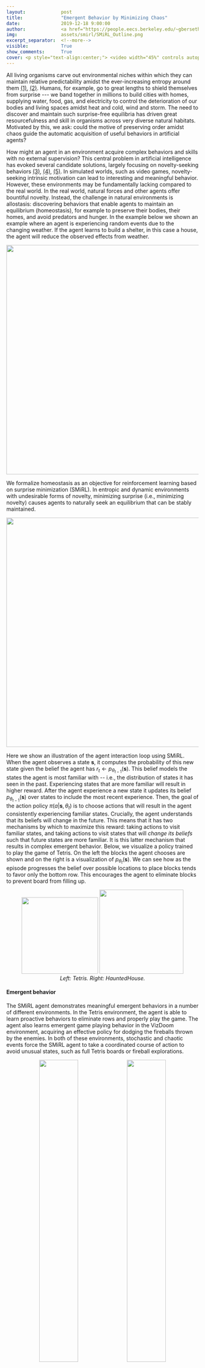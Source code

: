 ```yaml
---
layout:             post
title:              "Emergent Behavior by Minimizing Chaos"
date:               2019-12-18 9:00:00
author:             <a href="https://people.eecs.berkeley.edu/~gberseth/">Glen Berseth</a>
img:                assets/smirl/SMiRL_Outline.png
excerpt_separator:  <!--more-->
visible:            True
show_comments:      True
cover: <p style="text-align:center;"> <video width="45%" controls autoplay> <source src="https://bair.berkeley.edu/static/blog/smirl/treadmill_surpise_ICM_v3_rewardViz.mp4" type="video/mp4"> Your browser does not support the video tag. </video> <video width="45%" controls autoplay> <source src="https://bair.berkeley.edu/static/blog/smirl/pedistal_surpise_v3_rewardViz.mp4" type="video/mp4"> Your browser does not support the video tag. </video> <!-- <img width="24%" src="https://bair.berkeley.edu/static/blog/smirl/minigrid-maze-random-count.gif">--> </p>
---
```


<meta name="twitter:title" content="SMiRL: Surprise Minimizing RL in Dynamic Environments">
<meta name="twitter:card" content="summary_image">
<meta name="twitter:image" content="https://bair.berkeley.edu/static/blog/smirl/SMiRL_Outline.png">


All living organisms carve out environmental niches within which they can
maintain relative predictability amidst the ever-increasing entropy around them
[(1)](http://www.ler.esalq.usp.br/aulas/lce1302/life_as_a_manifestation.pdf),
[(2)](https://www.fil.ion.ucl.ac.uk/~karl/The%20free-energy%20principle%20-%20a%20rough%20guide%20to%20the%20brain.pdf).
Humans, for example, go to great lengths to shield themselves from surprise ---
we band together in millions to build cities with homes, supplying water, food,
gas, and electricity to control the deterioration of our bodies and living
spaces amidst heat and cold, wind and storm. The need to discover and maintain
such surprise-free equilibria has driven great resourcefulness and skill in
organisms across very diverse natural habitats. Motivated by this, we ask:
could the motive of preserving order amidst chaos guide the automatic
acquisition of useful behaviors in artificial agents?

<!--more-->


How might an agent in an environment acquire complex behaviors and skills with
no external supervision? This central problem in artificial intelligence has
evoked several candidate solutions, largely focusing on novelty-seeking
behaviors
[(3)](http://people.idsia.ch/~juergen/curioussingapore/curioussingapore.html),
[(4)](https://arxiv.org/abs/1606.01868),
[(5)](https://pathak22.github.io/noreward-rl/). In simulated worlds,
such as video games, novelty-seeking intrinsic motivation can lead to
interesting and meaningful behavior. However, these environments may be
fundamentally lacking compared to the real world. In the real world, natural
forces and other agents offer bountiful novelty. Instead, the challenge in
natural environments is allostasis: discovering behaviors that enable agents to
maintain an equilibrium (homeostasis), for example to preserve their bodies,
their homes, and avoid predators and hunger. In the example below we shown an
example where an agent is experiencing random events due to the changing
weather. If the agent learns to build a shelter, in this case a house, the
agent will reduce the observed effects from weather.

<p style="text-align:center;">
<img src="https://bair.berkeley.edu/static/blog/smirl/robotsurprise_stacked.png" width="600">
<br />
</p>

We formalize homeostasis as an objective for reinforcement learning based on
surprise minimization (SMiRL). In entropic and dynamic environments with
undesirable forms of novelty, minimizing surprise (i.e., minimizing novelty)
causes agents to naturally seek an equilibrium that can be stably maintained.

<p style="text-align:center;">
<img width="600" src="https://bair.berkeley.edu/static/blog/smirl/SMiRL_Outline.png">
<br />
</p>

Here we show an illustration of the agent interaction loop using SMiRL. When
the agent observes a state $\mathbf{s}$, it computes the probability of this new state
given the belief the agent has $r_{t} \leftarrow p_{\theta_{t-1}}(\textbf{s})$.
This belief models the states the agent is most familiar with -- i.e., the
distribution of states it has seen in the past. Experiencing states that are
more familiar will result in higher reward. After the agent experience a new
state it updates its belief $p_{\theta_{t-1}}(\textbf{s})$ over states to
include the most recent experience. Then, the goal of the action policy
$\pi(a|\textbf{s}, \theta_{t})$ is to choose actions that will result in the
agent consistently experiencing familiar states. Crucially, the agent
understands that its beliefs will change in the future. This means that it has
two mechanisms by which to maximize this reward: taking actions to visit
familiar states, and taking actions to visit states that will *change its
beliefs* such that future states are more familiar. It is this latter mechanism
that results in complex emergent behavior. Below, we visualize a policy trained
to play the game of Tetris. On the left the blocks the agent chooses are shown
and on the right is a visualization of $p_{\theta_{t}}(\textbf{s})$. We can see
how as the episode progresses the belief over possible locations to place
blocks tends to favor only the bottom row. This encourages the agent to
eliminate blocks to prevent board from filling up.


<!--
<div class="t">
    <table align="center">
        <tr>
    <td align="center">
        <img width="200" src="https://bair.berkeley.edu/static/blog/smirl/tetris_ps.gif">
        </td>
    <td>
    <img width="320" src="https://bair.berkeley.edu/static/blog/smirl/minigrid-maze-random-count.gif">
           </td>
	</tr>
        <tr align=center>
        <td>
            Tetris
            </td>
        <td>
            HauntedHouse
            </td>
        </tr>
</table>
</div>
-->

<p style="text-align:center;">
<img height="200" src="https://bair.berkeley.edu/static/blog/smirl/tetris_ps.gif">
<img height="220" src="https://bair.berkeley.edu/static/blog/smirl/minigrid-maze-random-count.gif">
<br />
<i>
Left: Tetris. Right: HauntedHouse.
</i>
</p>





#### Emergent behavior

The SMiRL agent demonstrates meaningful emergent behaviors in a number of
different environments. In the Tetris environment, the agent is able to learn
proactive behaviors to eliminate rows and properly play the game. The agent
also learns emergent game playing behavior in the VizDoom environment,
acquiring an effective policy for dodging the fireballs thrown by the enemies.
In both of these environments, stochastic and chaotic events force the SMiRL
agent to take a coordinated course of action to avoid unusual states, such as
full Tetris boards or fireball explorations.



<!--
| Doom Hold The Line                                           | Doom Defend The Line                                         |                         HauntedHouse                         |
| ------------------------------------------------------------ | ------------------------------------------------------------ | :----------------------------------------------------------: |
| <img width="100%" src="https://bair.berkeley.edu/static/blog/smirl/Doom_trained_enough_result.gif"> | <img width="100%" src="https://bair.berkeley.edu/static/blog/smirl/vizdoom_dtl.gif"> | <img width="70%" src="https://bair.berkeley.edu/static/blog/smirl/minigrid-maze-random-count.gif"> |

<div class="t">
    <table align="center">
        <tr>
    <td>
    <img width="100%" src="https://bair.berkeley.edu/static/blog/smirl/Doom_trained_enough_result.gif">
        </td>
    <td>
    <img width="100%" src="https://bair.berkeley.edu/static/blog/smirl/vizdoom_dtl.gif">
           </td>
	</tr>
        <tr align=center>
        <td>
            Doom Hold The Line
            </td>
        <td>
            Doom Defend The Line
            </td>
        </tr>
</table>
</div>
-->

<p style="text-align:center;">
<img width="45%" src="https://bair.berkeley.edu/static/blog/smirl/Doom_trained_enough_result.gif">
<img width="45%" src="https://bair.berkeley.edu/static/blog/smirl/vizdoom_dtl.gif">
<br />
<i>
Left: Doom Hold The Line. Right: Doom Defend The Line.
</i>
</p>




##### Biped

In the Cliff environment, the agent learns a policy that greatly reduces the
probability of falling off of the cliff by bracing against the ground and
stabilize itself at the edge, as shown in the figure below. In the *Treadmill*
environment, SMiRL learns a more complex locomotion behavior, jumping forward
to increase the time it stays on the treadmill, as shown in figure below.


<!--
<div class="t">
    <table align="center">
        <tr>
    <td>
        <video width="320" height="240" autoplay>   <source src="https://bair.berkeley.edu/static/blog/smirl/cliff_surpise_VAE_6_v3_rewardViz.mp4" type="video/mp4">   <source src="movie.ogg" type="video/ogg"> Your browser does not support the video tag. </video>
        </td>
    <td>
    <video width="320" height="240" autoplay>   <source src="https://bair.berkeley.edu/static/blog/smirl/treadmill_surpise_VAE_6_v3_rewardViz.mp4" type="video/mp4">   <source src="movie.ogg" type="video/ogg"> Your browser does not support the video tag. </video>
           </td>
	</tr>
        <tr align=center>
        <td>
            Cliff
            </td>
        <td>
            Treadmill
            </td>
        </tr>
</table>
</div>

​
-->


<p style="text-align:center;">
<video width="320" height="240" style="margin: 10px;" autoplay>
    <source src="https://bair.berkeley.edu/static/blog/smirl/cliff_surpise_VAE_6_v3_rewardViz.mp4" type="video/mp4"> <source src="movie.ogg" type="video/ogg"> Your browser does not support the video tag.
</video>
<video width="320" height="240" style="margin: 10px;" autoplay>
    <source src="https://bair.berkeley.edu/static/blog/smirl/treadmill_surpise_VAE_6_v3_rewardViz.mp4" type="video/mp4">   <source src="movie.ogg" type="video/ogg"> Your browser does not support the video tag.
</video>
<br />
<i>
Left: Cliff. Right: Treadmill.
</i>
</p>



#### Comparison to Intrinsic motivation:

Intrinsic motivation is the idea that behavior is driven by internal reward
signals that are task independent. Below, we show plots of the
environment-specific rewards over time on Tetris, VizDoomTakeCover, and the
humanoid domains. In order to compare SMiRL to more standard intrinsic
motivation methods, which seek out states that maximize surprise or novelty, we
also evaluated ICM [(5)](https://pathak22.github.io/noreward-rl/) and
RND [(6)](https://arxiv.org/abs/1810.12894). We include an oracle agent
that directly optimizes the task reward. On Tetris, after training for $2000$
epochs, SMiRL achieves near perfect play, on par with the oracle reward
optimizing agent, with no deaths. ICM seeks novelty by creating more and more
distinct patterns of blocks rather than clearing them, leading to deteriorating
game scores over time. On VizDoomTakeCover, SmiRL effectively learns to dodge
fireballs thrown by the adversaries.

<p style="text-align:center;">
<img width="90%" src="https://bair.berkeley.edu/static/blog/smirl/video_game_comparisons_2.png">
<br />
</p>

The baseline comparisons for the Cliff and Treadmill environments have a
similar outcome. The novelty seeking behavior of ICM causes it to learn a type
of irregular behavior that causes the agent to jump off the Cliff and roll
around on the Treadmill, maximizing the variety (and quantity) of falls.

#### SMiRL + Curiosity:

<p style="text-align:center;">
<img width="90%" src="https://bair.berkeley.edu/static/blog/smirl/Capture_biped_results.png">
<br />
</p>

While on the surface, SMiRL minimizes surprise and curiosity approaches like
ICM maximize novelty, they are in fact not mutually incompatible. In
particular, while ICM maximizes novelty with respect to a learned transition
model, SMiRL minimizes surprise with respect to a learned state distribution.
We can combine ICM and SMiRL to achieve even better results on the Treadmill
environment.

<!--
<div class="t">
    <table align="center">
        <tr>
    <td>
        <video width="320" height="240" autoplay>   <source src="https://bair.berkeley.edu/static/blog/smirl/treadmill_surpise_ICM_v3_rewardViz.mp4" type="video/mp4">   <source src="movie.ogg" type="video/ogg"> Your browser does not support the video tag. </video>
        </td>
    <td>
    <video width="320" height="240" autoplay>   <source src="https://bair.berkeley.edu/static/blog/smirl/pedistal_surpise_v3_rewardViz.mp4" type="video/mp4">   <source src="movie.ogg" type="video/ogg"> Your browser does not support the video tag. </video>
           </td>
	</tr>
        <tr align=center>
        <td>
            Treadmill + ICM
            </td>
        <td>
            Pedestal
            </td>
        </tr>
</table>
</div>
-->

<p style="text-align:center;">
<video width="320" height="240" style="margin: 10px;" autoplay>
    <source src="https://bair.berkeley.edu/static/blog/smirl/treadmill_surpise_ICM_v3_rewardViz.mp4" type="video/mp4"> <source src="movie.ogg" type="video/ogg"> Your browser does not support the video tag.
</video>
<video width="320" height="240" style="margin: 10px;" autoplay>
    <source src="https://bair.berkeley.edu/static/blog/smirl/pedistal_surpise_v3_rewardViz.mp4" type="video/mp4"> <source src="movie.ogg" type="video/ogg"> Your browser does not support the video tag.
</video>
<br />
<i>
Left: Treadmill+ICM. Right: Pedestal.
</i>
</p>


<!--
<div class="containerWide">
  <div class="photosWide">
    <video width="320" height="240" style="margin: 20px;" autoplay>
        <source src="https://bair.berkeley.edu/static/blog/smirl/treadmill_surpise_ICM_v3_rewardViz.mp4" type="video/mp4">
        <source src="movie.ogg" type="video/ogg"> Your browser does not support the video tag.
    </video>
    <span class="wordWide"><i>Treadmill+ICM.</i></span>
  </div>

  <div class="photosWide">
    <video width="320" height="240" style="margin: 20px;" autoplay>
    <source src="https://bair.berkeley.edu/static/blog/smirl/pedistal_surpise_v3_rewardViz.mp4" type="video/mp4">
    <source src="movie.ogg" type="video/ogg"> Your browser does not support the video tag.
    </video>
      <span class="wordWide"><i>Pedestal</i></span>
  </div>
</div>
-->


#### Insights:

The key insight utilized by our method is that, in contrast to simple simulated
domains, realistic environments exhibit dynamic phenomena that gradually
increase entropy over time. An agent that resists this growth in entropy must
take active and coordinated actions, thus learning increasingly complex
behaviors. This is different from commonly proposed intrinsic exploration
methods based on novelty, which instead seek to visit novel states and increase
entropy. SMiRL holds promise for a new kind of unsupervised RL method that
produces behaviors that are closely tied to the prevailing disruptive forces,
adversaries, and other sources of entropy in the environment.

- Glen Berseth, Daniel Geng, Coline Devin, Chelsea Finn, Dinesh Jayaraman, Sergey Levine. <br />
  [SMiRL: Surprise Minimizing RL in Dynamic Environments](https://arxiv.org/abs/1912.05510) <br />
  [Project Website](https://sites.google.com/view/surpriseminimization)
